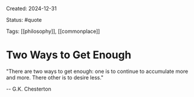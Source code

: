 Created: 2024-12-31

Status: #quote 

Tags: [[philosophy]], [[commonplace]]

# Two Ways to Get Enough

"There are two ways to get enough: one is to continue to accumulate more
and more. There other is to desire less."

-- G.K. Chesterton

